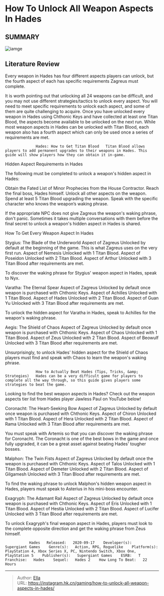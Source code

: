 # How To Unlock All Weapon Aspects In Hades


## SUMMARY 

![iamge](https://static1.srcdn.com/wordpress/wp-content/uploads/2023/01/hades-nyz-zagreus.jpg)

## Literature Review

Every weapon in Hades has four different aspects players can unlock, but the fourth aspect of each has specific requirements Zagreus must complete.





It is worth pointing out that unlocking all 24 weapons can be difficult, and you may not use different strategies/tactics to unlock every aspect. You will need to meet specific requirements to unlock each aspect, and some of them are quite challenging to acquire. Once you have unlocked every weapon in Hades using Chthonic Keys and have collected at least one Titan Blood, the aspects become available to be unlocked on the next run. While most weapon aspects in Hades can be unlocked with Titan Blood, each weapon also has a fourth aspect which can only be used once a series of requirements are met.




                  Hades: How to Get Titan Blood   Titan Blood allows players to add permanent upgrades to their weapons in Hades. This guide will show players how they can obtain it in-game.   


 Hidden Aspect Requirements in Hades 
          

The following must be completed to unlock a weapon&#39;s hidden aspect in Hades:

 Obtain the Fated List of Minor Prophecies from the House Contractor.   Reach the final boss, Hades himself.   Unlock all other aspects on the weapon.   Spend at least 5 Titan Blood upgrading the weapon.   Speak with the specific character who knows the weapon’s waking phrase.   



If the appropriate NPC does not give Zagreus the weapon&#39;s waking phrase, don&#39;t panic. Sometimes it takes multiple conversations with them before the final secret to unlock a weapon&#39;s hidden aspect in Hades is shared.






 How To Get Every Weapon Aspect In Hades 
          

 Stygius: The Blade of the Underworld    Aspect of Zagreus   Unlocked by default at the beginning of the game. This is what Zagreus uses on the very first run.    Aspect of Nemesis   Unlocked with 1 Titan Blood.    Aspect of Poseidon   Unlocked with 2 Titan Blood.    Aspect of Arthur   Unlocked with 3 Titan Blood after requirements are met.   



To discover the waking phrase for Stygius&#39; weapon aspect in Hades, speak to Nyx.

 Varatha: The Eternal Spear    Aspect of Zagreus   Unlocked by default once weapon is purchased with Chthonic Keys.    Aspect of Achilles   Unlocked with 1 Titan Blood.    Aspect of Hades   Unlocked with 2 Titan Blood.    Aspect of Guan Yu   Unlocked with 3 Titan Blood after requirements are met.   






To unlock the hidden aspect for Varatha in Hades, speak to Achilles for the weapon&#39;s waking phrase.

 Aegis: The Shield of Chaos    Aspect of Zagreus   Unlocked by default once weapon is purchased with Chthonic Keys.    Aspect of Chaos   Unlocked with 1 Titan Blood.    Aspect of Zeus   Unlocked with 2 Titan Blood.    Aspect of Beowulf   Unlocked with 3 Titan Blood after requirements are met.   



Unsurprisingly, to unlock Hades&#39; hidden aspect for the Shield of Chaos players must find and speak with Chaos to learn the weapon&#39;s waking phrase.

                  How to Actually Beat Hades (Tips, Tricks, &amp; Strategies)   Hades can be a very difficult game for players to complete all the way through, so this guide gives players some strategies to beat the game.   



Looking to find the best weapon aspects in Hades? Check out the weapon aspects tier list from Hades player Jawless Paul on YouTube below!

 
 







 Coronacht: The Heart-Seeking Bow    Aspect of Zagreus   Unlocked by default once weapon is purchased with Chthonic Keys.    Aspect of Chiron   Unlocked with 1 Titan Blood.    Aspect of Hera   Unlocked with 2 Titan Blood.    Aspect of Rama   Unlocked with 3 Titan Blood after requirements are met.   



You must speak with Artemis so that you can discover the waking phrase for Coronacht. The Coronacht is one of the best bows in the game and once fully upgraded, it can be a great asset against beating Hades&#39; tougher bosses.

 Malphon: The Twin Fists    Aspect of Zagreus   Unlocked by default once the weapon is purchased with Chthonic Keys.    Aspect of Talos   Unlocked with 1 Titan Blood.    Aspect of Demeter   Unlocked with 2 Titan Blood.    Aspect of Gilgamesh   Unlocked with 3 Titan Blood after requirements are met.   






To find the waking phrase to unlock Malphon&#39;s hidden weapon aspect in Hades, players must speak to Asterius in his mini-boss encounter.

 Exagryph: The Adamant Rail    Aspect of Zagreus   Unlocked by default once weapon is purchased with Chthonic Keys.    Aspect of Eris   Unlocked with 1 Titan Blood.    Aspect of Hestia   Unlocked with 2 Titan Blood.    Aspect of Lucifer   Unlocked with 3 Titan Blood after requirements are met.   



To unlock Exagryph&#39;s final weapon aspect in Hades, players must look to the complete opposite direction and get the waking phrase from Zeus himself.

               Hades   Released:   2020-09-17    Developer(s):   Supergiant Games    Genre(s):   Action, RPG, Roguelike    Platform(s):   PlayStation 4, Xbox Series X, PC, Nintendo Switch, Xbox One, PlayStation 5    Publisher(s):   Supergiant Games    ESRB:   T    Franchise:   Hades    Sequel:   Hades 2    How Long To Beat:   22 Hours      

---

> Author: [Ella](https://instagram.hk.cn/)  
> URL: https://instagram.hk.cn/gaming/how-to-unlock-all-weapon-aspects-in-hades/  

